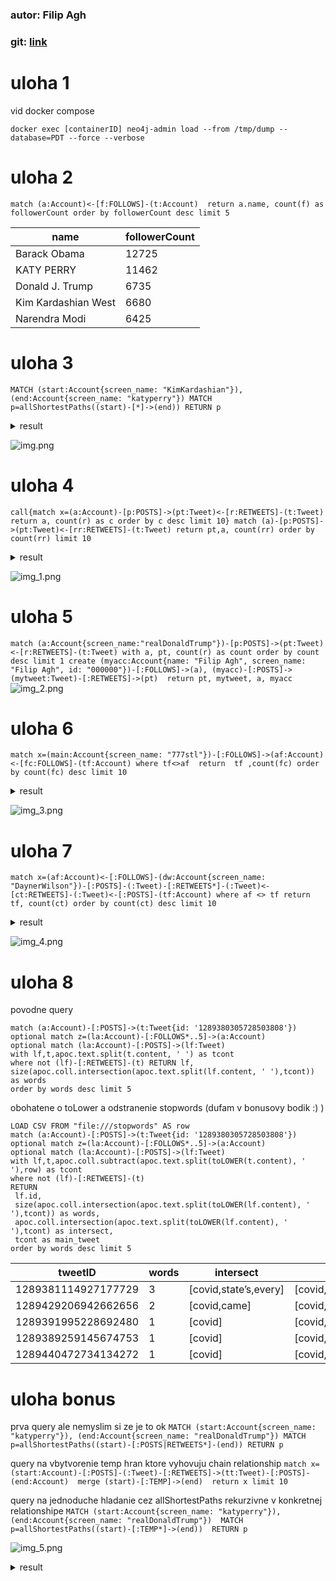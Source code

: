### autor: Filip Agh

### git: [link](https://github.com/filipagh/PDT-z6)

# uloha 1

vid docker compose

`docker exec [containerID] neo4j-admin load --from /tmp/dump --database=PDT --force --verbose`

# uloha 2

`match (a:Account)<-[f:FOLLOWS]-(t:Account)  return a.name, count(f) as followerCount order by followerCount desc limit 5
`

| name             | followerCount |
|-------------------|---------------|
| Barack Obama      | 12725         |
| KATY PERRY        | 11462         |
| Donald J. Trump   | 6735          |
| Kim Kardashian West | 6680          |
| Narendra Modi     | 6425          |

# uloha 3

`MATCH (start:Account{screen_name: "KimKardashian"}), (end:Account{screen_name: "katyperry"})
MATCH p=allShortestPaths((start)-[*]->(end))
RETURN p
`

<details>
  <summary>result</summary>

```
[
  {
    "p": {
"start": {
"identity": 41362,
"labels": [
          "Account"
        ],
"properties": {
"friends_count": 127,
"screen_name": "KimKardashian",
"statuses_count": 33006,
"followers_count": 66740871,
"name": "Kim Kardashian West",
"description": "Shop @kkwfragrance Diamonds II by Kourtney x Kim x Khloé now  & @SKIMS Sleep Naked Tuesday, 09.22 at 9AM PT",
"id": "25365536"
        }
      },
"end": {
"identity": 55286,
"labels": [
          "Account"
        ],
"properties": {
"friends_count": 224,
"screen_name": "katyperry",
"statuses_count": 10881,
"followers_count": 108521347,
"name": "KATY PERRY",
"description": "Love. Light.",
"id": "21447363"
        }
      },
"segments": [
        {
          "start": {
"identity": 41362,
"labels": [
              "Account"
            ],
"properties": {
"friends_count": 127,
"screen_name": "KimKardashian",
"statuses_count": 33006,
"followers_count": 66740871,
"name": "Kim Kardashian West",
"description": "Shop @kkwfragrance Diamonds II by Kourtney x Kim x Khloé now  & @SKIMS Sleep Naked Tuesday, 09.22 at 9AM PT",
"id": "25365536"
            }
          },
          "relationship": {
"identity": 1582667,
"start": 41362,
"end": 176822,
"type": "FOLLOWS",
"properties": {

            }
          },
          "end": {
"identity": 176822,
"labels": [
              "Account"
            ],
"properties": {
"friends_count": 261,
"screen_name": "janetronquilloo",
"statuses_count": 6430,
"followers_count": 276,
"name": "janet",
"description": "efm ♡ || scu ‘23",
"id": "2265291349"
            }
          }
        },
        {
          "start": {
"identity": 176822,
"labels": [
              "Account"
            ],
"properties": {
"friends_count": 261,
"screen_name": "janetronquilloo",
"statuses_count": 6430,
"followers_count": 276,
"name": "janet",
"description": "efm ♡ || scu ‘23",
"id": "2265291349"
            }
          },
          "relationship": {
"identity": 1148762,
"start": 176822,
"end": 32150,
"type": "FOLLOWS",
"properties": {

            }
          },
          "end": {
"identity": 32150,
"labels": [
              "Account"
            ],
"properties": {
"friends_count": 6686,
"screen_name": "PatsKarvelas",
"statuses_count": 105704,
"followers_count": 79970,
"name": "PatriciaKarvelas",
"description": "Presenter @RNDrive weekdays 6pm. @abcnews TV 4pm @abcnews TV 📺#afternoonbriefing #ThePartyRoom podcast + overbearing mother",
"id": "95091601"
            }
          }
        },
        {
          "start": {
"identity": 32150,
"labels": [
              "Account"
            ],
"properties": {
"friends_count": 6686,
"screen_name": "PatsKarvelas",
"statuses_count": 105704,
"followers_count": 79970,
"name": "PatriciaKarvelas",
"description": "Presenter @RNDrive weekdays 6pm. @abcnews TV 4pm @abcnews TV 📺#afternoonbriefing #ThePartyRoom podcast + overbearing mother",
"id": "95091601"
            }
          },
          "relationship": {
"identity": 2214410,
"start": 32150,
"end": 55286,
"type": "FOLLOWS",
"properties": {

            }
          },
          "end": {
"identity": 55286,
"labels": [
              "Account"
            ],
"properties": {
"friends_count": 224,
"screen_name": "katyperry",
"statuses_count": 10881,
"followers_count": 108521347,
"name": "KATY PERRY",
"description": "Love. Light.",
"id": "21447363"
            }
          }
        }
      ],
"length": 3.0
    }
  }
]
```
</details>

![img.png](img.png)

# uloha 4
`call{match x=(a:Account)-[p:POSTS]->(pt:Tweet)<-[r:RETWEETS]-(t:Tweet) return a, count(r) as c order by c desc limit 10} match (a)-[p:POSTS]->(pt:Tweet)<-[rr:RETWEETS]-(t:Tweet) return pt,a, count(rr) order by count(rr) limit 10`
<details>
  <summary>result</summary>


| tweet                                                                                                                                                                                                                                                                                                                                                                                                                                                      | acc                                                                                                                                                                                                                                                                                                               | retweet count |
|------------------------------------------------------------------------------------------------------------------------------------------------------------------------------------------------------------------------------------------------------------------------------------------------------------------------------------------------------------------------------------------------------------------------------------------------------------|-------------------------------------------------------------------------------------------------------------------------------------------------------------------------------------------------------------------------------------------------------------------------------------------------------------------|---------------|
| {"happened_at_str":2020-07-25 21:40:31+00,"favorite_count":4386,"id":1287140698131750913,"author_id":357606935,"content":Last night, the federal evictions moratorium expired, and rent is due next week—the same week coronavirus unemployment benefits are set to end.  This is a completely preventable crisis. Congress must act immediately to extend these critical protections.  https://t.co/9gALMcbR3k,"retweet_count":1571}                      | {"friends_count":561,"screen_name":ewarren,"statuses_count":10605,"followers_count":4650926,"name":Elizabeth Warren,"description":U.S. Senator, former teacher. Wife, mom (Amelia, Alex, Bailey, @CFPB), grandmother, and Okie. She/her. Official campaign account.,"id":357606935}                               | 1             |
| {"happened_at_str":2020-07-31 16:55:09+00,"favorite_count":547,"id":1289243214428303360,"author_id":68844197,"content":Este estudio en el @washingtonpost dice que para reabrir las universidades habría que hacer una prueba de Covid cada dos días a los alumnos https://t.co/69T4wIguXG,"retweet_count":219}                                                                                                                                            | {"friends_count":1895,"screen_name":CarlosLoret,"statuses_count":89899,"followers_count":8499134,"name":Carlos Loret de Mola,"description":Reportero. Columna #HistoriasDeReportero #AsíLasCosasConLoret en #WRadio. Colaborador del @WashingtonPost. @latinus_us,"id":68844197}                                  | 2             |
| {"happened_at_str":2020-07-29 19:17:34+00,"favorite_count":1262,"id":1288554276231548929,"author_id":22055226,"content":Lots of #FakeNews going around about this https://t.co/OQhHYZJZvh,"retweet_count":623}                                                                                                                                                                                                                                             | {"friends_count":746,"screen_name":replouiegohmert,"statuses_count":8349,"followers_count":344576,"name":Louie Gohmert,"description":Member of Congress, representing the first district of Texas which encompasses over 12 counties stretching nearly 120 miles down the eastern border of Texas.,"id":22055226} | 3             |
| {"happened_at_str":2020-07-31 17:43:51+00,"favorite_count":2493,"id":1289255470293757955,"author_id":357606935,"content":We know what we need to do to contain the virus and save lives and our economy—but Republicans refuse to invest enough in widespread testing and contact tracing.  Trump and his Republican buddies don’t have what it takes to get us out of this crisis. https://t.co/1CDbH26bmu,"retweet_count":722}                           | {"friends_count":561,"screen_name":ewarren,"statuses_count":10605,"followers_count":4650926,"name":Elizabeth Warren,"description":U.S. Senator, former teacher. Wife, mom (Amelia, Alex, Bailey, @CFPB), grandmother, and Okie. She/her. Official campaign account.,"id":357606935}                               | 3             |
| {"happened_at_str":2020-07-30 22:17:52+00,"favorite_count":3029,"id":1288962040401399815,"author_id":68844197,"content":Para morirse de envidia: cómo Francia está viviendo su nueva normalidad. Este articulista sale a restaurantes, va a conciertos y a centros comerciales. El truco: pruebas y rastreo de contactos. https://t.co/XcVG6T7E0P,"retweet_count":1164}                                                                                    | {"friends_count":1895,"screen_name":CarlosLoret,"statuses_count":89899,"followers_count":8499134,"name":Carlos Loret de Mola,"description":Reportero. Columna #HistoriasDeReportero #AsíLasCosasConLoret en #WRadio. Colaborador del @WashingtonPost. @latinus_us,"id":68844197}                                  | 6             |
| {"happened_at_str":2020-07-31 19:50:14+00,"favorite_count":1450,"id":1289287273880547328,"author_id":357606935,"content":We need to make sure schools have all the resources they need to determine whether and how to safely reopen. Anything less is recklessly endangering lives for political gain.  https://t.co/XVwGQ7yRF4,"retweet_count":359}                                                                                                      | {"friends_count":561,"screen_name":ewarren,"statuses_count":10605,"followers_count":4650926,"name":Elizabeth Warren,"description":U.S. Senator, former teacher. Wife, mom (Amelia, Alex, Bailey, @CFPB), grandmother, and Okie. She/her. Official campaign account.,"id":357606935}                               | 10            |
| {"happened_at_str":2020-08-01 00:17:02+00,"favorite_count":333,"id":1289354415372025858,"author_id":68844197,"content":688 fallecimientos documentados en 24 horas, ya son 46 mil 688 decesos por #Covid en #México. https://t.co/gh6x8hYCt2,"retweet_count":151}                                                                                                                                                                                          | {"friends_count":1895,"screen_name":CarlosLoret,"statuses_count":89899,"followers_count":8499134,"name":Carlos Loret de Mola,"description":Reportero. Columna #HistoriasDeReportero #AsíLasCosasConLoret en #WRadio. Colaborador del @WashingtonPost. @latinus_us,"id":68844197}                                  | 12            |
| {"happened_at_str":2020-08-01 04:27:42+00,"favorite_count":2295,"id":1289417499654541312,"author_id":68844197,"content":Murió Paco Valverde, un gran luchador por la naturaleza, valiente defensor de la Vaquita Marina. Hubo una enorme solidaridad para tratar de salvarlo. Gracias a todos los que estuvieron pendientes. Descanse en Paz el buen pescador. Abrazo entrañable para Alan y toda su familia. https://t.co/4nzviIbqto,"retweet_count":586} | {"friends_count":1895,"screen_name":CarlosLoret,"statuses_count":89899,"followers_count":8499134,"name":Carlos Loret de Mola,"description":Reportero. Columna #HistoriasDeReportero #AsíLasCosasConLoret en #WRadio. Colaborador del @WashingtonPost. @latinus_us,"id":68844197}                                  | 50            |
| {"happened_at_str":2020-07-30 23:23:28+00,"favorite_count":17852,"id":1288978547898322945,"author_id":2887547117,"content":2. You put employees at risk for getting sick. Yes we wear a mask, but we are there to serve you and have families and friends we are afraid to be around now because we don’t know how long ago we came in contact with someone or if we are infected until it’s too late.,"retweet_count":1120}                               | {"friends_count":265,"screen_name":maddieevelasco,"statuses_count":2123,"followers_count":643,"name":Mads,"description":,"id":2887547117}                                                                                                                                                                         | 54            |
| {"happened_at_str":2020-07-30 23:21:32+00,"favorite_count":23263,"id":1288978061501722625,"author_id":2887547117,"content":1. You put yourself at unnecessary risk of contracting covid-19. We sanitize as often as we can, but you still take your mask off to eat around strangers and you don’t know where they have been or who they have been in contact with.,"retweet_count":1331}                                                                  | {"friends_count":265,"screen_name":maddieevelasco,"statuses_count":2123,"followers_count":643,"name":Mads,"description":,"id":2887547117}                                                                                                                                                                         | 66            |



</details>


![img_1.png](img_1.png)

# uloha 5
`match (a:Account{screen_name:"realDonaldTrump"})-[p:POSTS]->(pt:Tweet)<-[r:RETWEETS]-(t:Tweet) with a, pt, count(r) as count order by count desc limit 1 create (myacc:Account{name: "Filip Agh", screen_name: "Filip Agh", id: "000000"})-[:FOLLOWS]->(a), (myacc)-[:POSTS]->(mytweet:Tweet)-[:RETWEETS]->(pt)  return pt, mytweet, a, myacc`
![img_2.png](img_2.png)

# uloha 6
`
match x=(main:Account{screen_name: "777stl"})-[:FOLLOWS]->(af:Account)<-[fc:FOLLOWS]-(tf:Account) where tf<>af  return  tf ,count(fc) order by count(fc) desc limit 10
`
<details>
  <summary>result</summary>

```
[
  {
    "tf": {
"identity": 223120,
"labels": [
        "Account"
      ],
"properties": {
"friends_count": 292,
"screen_name": "Aa43677901",
"statuses_count": 1135,
"followers_count": 35,
"name": "Aaحسين سعود بن رديفان",
"description": "",
"id": "1287346882000424963"
      }
    },
    "count(fc)": 2
  },
  {
    "tf": {
"identity": 72800,
"labels": [
        "Account"
      ],
"properties": {
"screen_name": "TuiteraActiva1",
"name": "💫❣️Tuitera❣️Activa1 💫",
"id": "1280570027922595840"
      }
    },
    "count(fc)": 1
  },
  {
    "tf": {
"identity": 86742,
"labels": [
        "Account"
      ],
"properties": {
"screen_name": "Steelersgirl690",
"name": "Cindy #GoodTrouble #RestinPower",
"id": "850170003349438466"
      }
    },
    "count(fc)": 1
  },
  {
    "tf": {
"identity": 272664,
"labels": [
        "Account"
      ],
"properties": {
"friends_count": 1622,
"screen_name": "acacciatore94",
"statuses_count": 47631,
"followers_count": 1176,
"name": "Alessia Cacciatore",
"description": "Another day. The walls are built to keep me safe. I can't escape. It's too late. 
Instagram: alessia_cacciatore_  
Slfl Verona 13.05.2016
MYT Milano 17.11.2018",
"id": "208018994"
      }
    },
    "count(fc)": 1
  },
  {
    "tf": {
"identity": 298849,
"labels": [
        "Account"
      ],
"properties": {
"friends_count": 44,
"screen_name": "jassar_gurjant",
"statuses_count": 65,
"followers_count": 38,
"name": "ਤਾਇਆ।। 🧔🏻",
"description": "Software Engineer | Trekker | Poet | 

ਜੇ ਤੌੜੂ ਜਿੰਦਗੀ ਲੱਖ ਵਾਰੀ,  ਲੱਖ ਵਾਰੀ ਜੁੜ ਕੇ ਆਵਾਂਗੇ ! 🔝",
"id": "1277279184390287361"
      }
    },
    "count(fc)": 1
  },
  {
    "tf": {
"identity": 87575,
"labels": [
        "Account"
      ],
"properties": {
"friends_count": 49,
"screen_name": "moesnaps78",
"statuses_count": 65815,
"followers_count": 103,
"name": "Maurice C. Pritchett",
"description": "Avid Husky, Seahawks, Supersonics, Mariners fan!!!
#BringBackMySuperSonics",
"id": "343595581"
      }
    },
    "count(fc)": 1
  },
  {
    "tf": {
"identity": 206505,
"labels": [
        "Account"
      ],
"properties": {
"friends_count": 568,
"screen_name": "ACrowdedPlanet",
"statuses_count": 9875,
"followers_count": 363,
"name": "🌍 TheWeepingEarth",
"description": "Poking hornets' nests.

We will not be silenced.",
"id": "832249908300230656"
      }
    },
    "count(fc)": 1
  },
  {
    "tf": {
"identity": 192168,
"labels": [
        "Account"
      ],
"properties": {
"friends_count": 789,
"screen_name": "heruyaheru",
"statuses_count": 42083,
"followers_count": 2881,
"name": "Heru Prasetia",
"description": "Penggemar Barca dan hal-hal baik lainnya, nge-tweet apa saja kecuali hal penting.",
"id": "55969790"
      }
    },
    "count(fc)": 1
  },
  {
    "tf": {
"identity": 304358,
"labels": [
        "Account"
      ],
"properties": {
"friends_count": 189,
"screen_name": "han0110if",
"statuses_count": 2413,
"followers_count": 133,
"name": "Han If",
"description": "Thank you for making me laugh when I'd almost forgotten how to.",
"id": "3159391915"
      }
    },
    "count(fc)": 1
  },
  {
    "tf": {
"identity": 150017,
"labels": [
        "Account"
      ],
"properties": {
"friends_count": 1149,
"screen_name": "Anonymous5426",
"statuses_count": 40511,
"followers_count": 1093,
"name": "Anonymous | گمنام",
"description": "Student | Introvert | Free Thinker | Constitutionalist | Not Affiliated With Any Social/Political Party | RT's Not Endorsement |",
"id": "1223311137900572673"
      }
    },
    "count(fc)": 1
  }
]
```
</details>

![img_3.png](img_3.png)
# uloha 7 

`match x=(af:Account)<-[:FOLLOWS]-(dw:Account{screen_name: "DaynerWilson"})-[:POSTS]-(:Tweet)-[:RETWEETS*]-(:Tweet)<-[ct:RETWEETS]-(:Tweet)<-[:POSTS]-(tf:Account) where af <> tf return  tf, count(ct) order by count(ct) desc limit 10`
<details>
  <summary>result</summary>

```
[
  {
    "count(ct)": 9,
    "tf": {
"identity": 261154,
"labels": [
        "Account"
      ],
"properties": {
"friends_count": 3,
"screen_name": "GusRodr05589737",
"statuses_count": 393,
"followers_count": 4,
"name": "Gus Rodriguez",
"description": "simple",
"id": "1246675162717491204"
      }
    }
  },
  {
    "count(ct)": 9,
    "tf": {
"identity": 174398,
"labels": [
        "Account"
      ],
"properties": {
"friends_count": 12,
"screen_name": "Aquilesreyes9",
"statuses_count": 330,
"followers_count": 1,
"name": "Aquilesreyes",
"description": "",
"id": "1246647610879795202"
      }
    }
  },
  {
    "count(ct)": 9,
    "tf": {
"identity": 57454,
"labels": [
        "Account"
      ],
"properties": {
"friends_count": 507,
"screen_name": "GoretiLiza",
"statuses_count": 23768,
"followers_count": 577,
"name": "goreti josefina liza",
"description": "Mtria. en Pedagogía, Mtria. en Política y Gestión Pública, Lic. Educ. Prim. y Secundaria, Secretario de Innovación y Reingenieria Organizativa del CEN del SNTE",
"id": "1688430068"
      }
    }
  },
  {
    "count(ct)": 6,
    "tf": {
"identity": 90699,
"labels": [
        "Account"
      ],
"properties": {
"friends_count": 13,
"screen_name": "BetyRod50219672",
"statuses_count": 826,
"followers_count": 14,
"name": "Bety Rodriguez",
"description": "Profesora SNTE sección 1 preescolar",
"id": "1247338058661408769"
      }
    }
  },
  {
    "count(ct)": 3,
    "tf": {
"identity": 122661,
"labels": [
        "Account"
      ],
"properties": {
"friends_count": 61,
"screen_name": "CCARSOLIOO",
"statuses_count": 990,
"followers_count": 10,
"name": "GUILLERMO ROMERO",
"description": "",
"id": "186609803"
      }
    }
  },
  {
    "count(ct)": 3,
    "tf": {
"identity": 219567,
"labels": [
        "Account"
      ],
"properties": {
"friends_count": 75,
"screen_name": "elizagomalcala",
"statuses_count": 6634,
"followers_count": 68,
"name": "elizabeth",
"description": "",
"id": "2371169797"
      }
    }
  },
  {
    "count(ct)": 3,
    "tf": {
"identity": 37910,
"labels": [
        "Account"
      ],
"properties": {
"friends_count": 4992,
"screen_name": "viralvideovlogs",
"statuses_count": 313950,
"followers_count": 3906,
"name": "#StayHome",
"description": "news news news and trends

https://t.co/2ScZqTGWgG",
"id": "952247125185720320"
      }
    }
  }
]
```
</details>

![img_4.png](img_4.png)

# uloha 8
povodne query 
```
match (a:Account)-[:POSTS]->(t:Tweet{id: '1289380305728503808'}) 
optional match z=(la:Account)-[:FOLLOWS*..5]->(a:Account) 
optional match (la:Account)-[:POSTS]->(lf:Tweet) 
with lf,t,apoc.text.split(t.content, ' ') as tcont  
where not (lf)-[:RETWEETS]-(t) RETURN lf, size(apoc.coll.intersection(apoc.text.split(lf.content, ' '),tcont)) as words 
order by words desc limit 5
```

obohatene o toLower a odstranenie stopwords (dufam v bonusovy bodik :) )

```
LOAD CSV FROM "file:///stopwords" AS row 
match (a:Account)-[:POSTS]->(t:Tweet{id: '1289380305728503808'}) 
optional match z=(la:Account)-[:FOLLOWS*..5]->(a:Account) 
optional match (la:Account)-[:POSTS]->(lf:Tweet) 
with lf,t,apoc.coll.subtract(apoc.text.split(toLOWER(t.content), ' '),row) as tcont  
where not (lf)-[:RETWEETS]-(t) 
RETURN  
 lf.id, 
 size(apoc.coll.intersection(apoc.text.split(toLOWER(lf.content), ' '),tcont)) as words,
 apoc.coll.intersection(apoc.text.split(toLOWER(lf.content), ' '),tcont) as intersect,
 tcont as main_tweet  
order by words desc limit 5
```

| tweetID             |words|intersect            |main_tweet                                                                                                                                                                                                    |
|---------------------|-----|---------------------|--------------------------------------------------------------------------------------------------------------------------------------------------------------------------------------------------------------|
| 1289381114927177729 |3    |[covid,state’s,every]|[covid,allowed,helping,@dougducey,virus,economically,@senmcsallyaz,came,communities,,every,decision,state’s,economy,,made,unemployed.,regarding,ravage,actually,adandonded,@eturleye,@jaderhinos,yet,,driven,]|
| 1289429206942662656 |2    |[covid,came]         |[covid,allowed,helping,@dougducey,virus,economically,@senmcsallyaz,came,communities,,every,decision,state’s,economy,,made,unemployed.,regarding,ravage,actually,adandonded,@eturleye,@jaderhinos,yet,,driven,]|
| 1289391995228692480 |1    |[covid]              |[covid,allowed,helping,@dougducey,virus,economically,@senmcsallyaz,came,communities,,every,decision,state’s,economy,,made,unemployed.,regarding,ravage,actually,adandonded,@eturleye,@jaderhinos,yet,,driven,]|
| 1289389259145674753 |1    |[covid]              |[covid,allowed,helping,@dougducey,virus,economically,@senmcsallyaz,came,communities,,every,decision,state’s,economy,,made,unemployed.,regarding,ravage,actually,adandonded,@eturleye,@jaderhinos,yet,,driven,]|
| 1289440472734134272 |1    |[covid]              |[covid,allowed,helping,@dougducey,virus,economically,@senmcsallyaz,came,communities,,every,decision,state’s,economy,,made,unemployed.,regarding,ravage,actually,adandonded,@eturleye,@jaderhinos,yet,,driven,]|

# uloha bonus

prva query ale nemyslim si ze je to ok
`
MATCH (start:Account{screen_name: "katyperry"}), (end:Account{screen_name: "realDonaldTrump"})
MATCH p=allShortestPaths((start)-[:POSTS|RETWEETS*]-(end))
RETURN p
`

query na vbytvorenie temp hran ktore vyhovuju chain relationship
`
match x=(start:Account)-[:POSTS]-(:Tweet)-[:RETWEETS]->(tt:Tweet)-[:POSTS]-(end:Account) 
merge (start)-[:TEMP]->(end) 
return x limit 10
`

query na jednoduche hladanie cez allShortestPaths rekurzivne v konkretnej relationshipe
`
MATCH (start:Account{screen_name: "katyperry"}), (end:Account{screen_name: "realDonaldTrump"}) 
MATCH p=allShortestPaths((start)-[:TEMP*]->(end)) 
RETURN p
`

![img_5.png](img_5.png)

<details>
  <summary>result</summary>

```
[
  {
    "p": {
"start": {
"identity": 55286,
"labels": [
          "Account"
        ],
"properties": {
"friends_count": 224,
"screen_name": "katyperry",
"statuses_count": 10881,
"followers_count": 108521347,
"name": "KATY PERRY",
"description": "Love. Light.",
"id": "21447363"
        }
      },
"end": {
"identity": 29616,
"labels": [
          "Account"
        ],
"properties": {
"friends_count": 50,
"screen_name": "realDonaldTrump",
"statuses_count": 56081,
"followers_count": 86091475,
"name": "Donald J. Trump",
"description": "45th President of the United States of America🇺🇸",
"id": "25073877"
        }
      },
"segments": [
        {
          "start": {
"identity": 55286,
"labels": [
              "Account"
            ],
"properties": {
"friends_count": 224,
"screen_name": "katyperry",
"statuses_count": 10881,
"followers_count": 108521347,
"name": "KATY PERRY",
"description": "Love. Light.",
"id": "21447363"
            }
          },
          "relationship": {
"identity": 2471661,
"start": 55286,
"end": 676208,
"type": "TEMP",
"properties": {

            }
          },
          "end": {
"identity": 676208,
"labels": [
              "Account"
            ],
"properties": {
"screen_name": "unrealDonaldTrump"
            }
          }
        },
        {
          "start": {
"identity": 676208,
"labels": [
              "Account"
            ],
"properties": {
"screen_name": "unrealDonaldTrump"
            }
          },
          "relationship": {
"identity": 2315749,
"start": 676208,
"end": 29616,
"type": "TEMP",
"properties": {

            }
          },
          "end": {
"identity": 29616,
"labels": [
              "Account"
            ],
"properties": {
"friends_count": 50,
"screen_name": "realDonaldTrump",
"statuses_count": 56081,
"followers_count": 86091475,
"name": "Donald J. Trump",
"description": "45th President of the United States of America🇺🇸",
"id": "25073877"
            }
          }
        }
      ],
"length": 2.0
    }
  }
]
```
</details>
